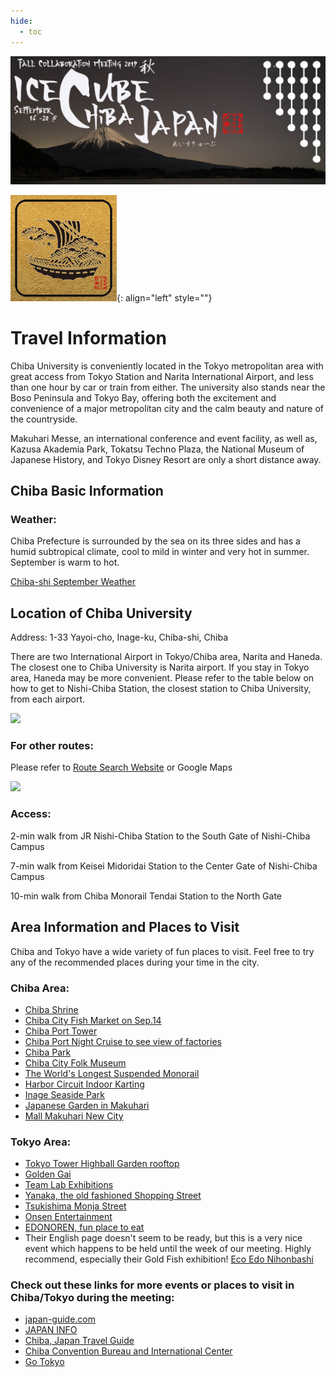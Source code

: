 ```yaml
---
hide:
  - toc
---
```


![2019 Fall Collaboration Meeting](titleNoren2C_new.jpg)


![ ](travel.jpg){: align="left" style=""}

# Travel Information

Chiba University is conveniently located in the Tokyo metropolitan area with great access from Tokyo Station and Narita International Airport, and less than one hour by car or train from either. The university also stands near the Boso Peninsula and Tokyo Bay, offering both the excitement and convenience of a major metropolitan city and the calm beauty and nature of the countryside.

Makuhari Messe, an international conference and event facility, as well as, Kazusa Akademia Park, Tokatsu Techno Plaza, the National Museum of Japanese History, and Tokyo Disney Resort are only a short distance away.

## Chiba Basic Information

### Weather:

Chiba Prefecture is surrounded by the sea on its three sides and has a humid subtropical climate, cool to mild in winter and very hot in summer. September is warm to hot.

[Chiba-shi September Weather](https://www.accuweather.com/en/jp/chiba-shi/223069/september-weather/223069)

## Location of Chiba University

Address: 1-33 Yayoi-cho, Inage-ku, Chiba-shi, Chiba

There are two International Airport in Tokyo/Chiba area, Narita and Haneda. The closest one to Chiba University is Narita airport. If you stay in Tokyo area, Haneda may be more convenient.  Please refer to the table below on how to get to Nishi-Chiba Station, the closest station to Chiba University, from each airport.

![ ](chart_access_nishichiba.jpg)

###  For other routes:

Please refer to [Route Search Website](https://world.jorudan.co.jp/mln/en/) or Google Maps

![ ](map_access_nishichiba.jpg)

### Access:

2-min walk from JR Nishi-Chiba Station to the South Gate of Nishi-Chiba Campus

7-min walk from Keisei Midoridai Station to the Center Gate of Nishi-Chiba Campus

10-min walk from Chiba Monorail Tendai Station to the North Gate

## Area Information and Places to Visit

Chiba and Tokyo have a wide variety of fun places to visit. Feel free to try any of the recommended places during your time in the city.

### Chiba Area:

- [Chiba Shrine](https://en.japantravel.com/chiba/chiba-shrine/3324)
- [Chiba City Fish Market on Sep.14](http://www.chibauo.jp/access.html)
- [Chiba Port Tower](https://chiba-porttower.com/)
- [Chiba Port Night Cruise to see view of factories](http://www.chiba-port.com/%E5%B7%A5%E5%A0%B4%E5%A4%9C%E6%99%AF%E3%82%AF%...)
- [Chiba Park](https://en.japantravel.com/chiba/chiba-park-in-autumn/33350)
- [Chiba City Folk Museum](http://japan-chiba-guide.com/sys/data/index/page/id/18328/)
- [The World's Longest Suspended Monorail](http://japan-chiba-guide.com/sys/data/index/page/id/18326/)
- [Harbor Circuit Indoor Karting](https://en.japantravel.com/chiba/harbor-circuit-indoor-karting/1311)
- [Inage Seaside Park](https://en.japantravel.com/chiba/sunset-at-inage-seaside-park/23924)
- [Japanese Garden in Makuhari ](http://japan-chiba-guide.com/sys/data/index/page/id/18325/)
- [Mall Makuhari New City](https://en.aeonmall.global/mall/makuharishintoshin-aeonmall/)

### Tokyo Area:

- [Tokyo Tower Highball Garden rooftop]( https://www.tokyotower.co.jp/event/attraction-event/highball-garden2019/...)
- [Golden Gai](https://www.roughguides.com/article/tokyos-tiniest-drinking-dens-a-guide...)
- [Team Lab Exhibitions](https://www.team-lab.com/)
- [Yanaka, the old fashioned Shopping Street](https://jw-webmagazine.com/yanaka-ginza-tokyos-best-old-fashioned-shoppi...)
- [Tsukishima Monja Street](https://jw-webmagazine.com/tokyos-hidden-gourmet-gem-tsukishima-monja-st...)
- [Onsen Entertainment](https://daiba.ooedoonsen.jp/en/)
- [EDONOREN, fun place to eat](http://www.jrtk.jp.e.wz.hp.transer.com/edonoren/)
- Their English page doesn't seem to be ready, but this is a very nice event which happens to be held until the week of our meeting. Highly recommend, especially their Gold Fish exhibition! [Eco Edo Nihonbashi](https://www.nihonbashi-tokyo.jp/en/ecoedo2019/)

### Check out these links for more events or places to visit in Chiba/Tokyo during the meeting:

- [japan-guide.com](https://www.japan-guide.com/)
- [JAPAN INFO](https://jpninfo.com/)
- [Chiba, Japan Travel Guide](http://japan-chiba-guide.com/)
- [Chiba Convention Bureau and International Center](https://www.ccb.or.jp/mice/e/why-chiba/about-chiba/event/)
- [Go Tokyo](https://www.gotokyo.org/)
